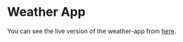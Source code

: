 # Weather App

You can see the live version of the  weather-app from [here](https://weather-app-cebaa.web.app/).